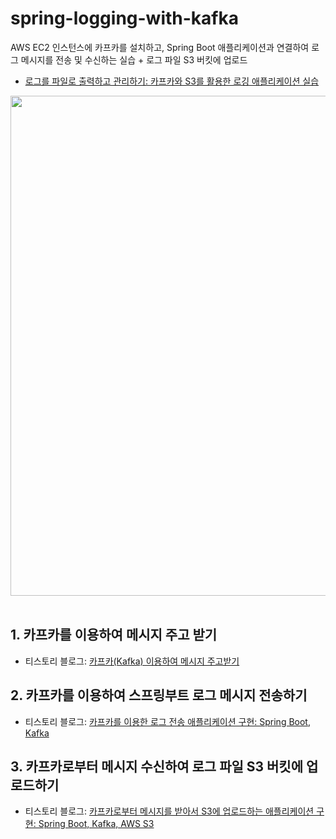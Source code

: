 # spring-logging-with-kafka
AWS EC2 인스턴스에 카프카를 설치하고, Spring Boot 애플리케이션과 연결하여 로그 메시지를 전송 및 수신하는 실습 + 로그 파일 S3 버킷에 업로드
- [로그를 파일로 출력하고 관리하기: 카프카와 S3를 활용한 로깅 애플리케이션 실습](https://ynslee627.tistory.com/315)

<img src="https://github.com/user-attachments/assets/9c3e4abe-acce-4346-b8ad-dc2260cbdcbc" width=800 />

<br/>
<br/>

## 1. 카프카를 이용하여 메시지 주고 받기
- 티스토리 블로그: [카프카(Kafka) 이용하여 메시지 주고받기](https://ynslee627.tistory.com/312)

## 2. 카프카를 이용하여 스프링부트 로그 메시지 전송하기
- 티스토리 블로그: [카프카를 이용한 로그 전송 애플리케이션 구현: Spring Boot, Kafka](https://ynslee627.tistory.com/313)

## 3. 카프카로부터 메시지 수신하여 로그 파일 S3 버킷에 업로드하기
- 티스토리 블로그: [카프카로부터 메시지를 받아서 S3에 업로드하는 애플리케이션 구현: Spring Boot, Kafka, AWS S3](https://ynslee627.tistory.com/314)
